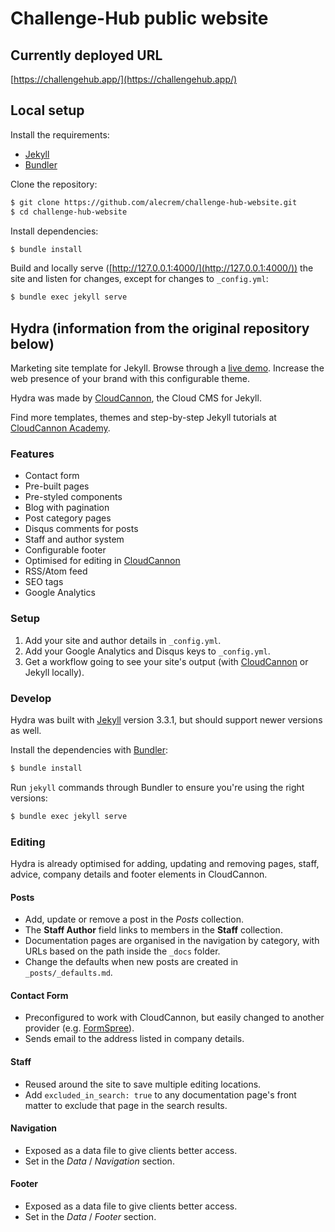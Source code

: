 # Challenge-Hub public website

## Currently deployed URL

[https://challengehub.app/](https://challengehub.app/)

## Local setup

Install the requirements:

- [Jekyll](http://jekyllrb.com/)
- [Bundler](http://bundler.io/)

Clone the repository:

~~~bash
$ git clone https://github.com/alecrem/challenge-hub-website.git
$ cd challenge-hub-website
~~~

Install dependencies:

~~~bash
$ bundle install
~~~

Build and locally serve ([http://127.0.0.1:4000/](http://127.0.0.1:4000/)) the site and listen for changes, except for changes to `_config.yml`:

~~~bash
$ bundle exec jekyll serve
~~~

## Hydra (information from the original repository below)

Marketing site template for Jekyll. Browse through a [live demo](https://proud-alligator.cloudvent.net/).
Increase the web presence of your brand with this configurable theme.

Hydra was made by [CloudCannon](http://cloudcannon.com/), the Cloud CMS for Jekyll.

Find more templates, themes and step-by-step Jekyll tutorials at [CloudCannon Academy](https://learn.cloudcannon.com/).

### Features

* Contact form
* Pre-built pages
* Pre-styled components
* Blog with pagination
* Post category pages
* Disqus comments for posts
* Staff and author system
* Configurable footer
* Optimised for editing in [CloudCannon](http://cloudcannon.com/)
* RSS/Atom feed
* SEO tags
* Google Analytics

### Setup

1. Add your site and author details in `_config.yml`.
2. Add your Google Analytics and Disqus keys to `_config.yml`.
3. Get a workflow going to see your site's output (with [CloudCannon](https://app.cloudcannon.com/) or Jekyll locally).

### Develop

Hydra was built with [Jekyll](http://jekyllrb.com/) version 3.3.1, but should support newer versions as well.

Install the dependencies with [Bundler](http://bundler.io/):

~~~bash
$ bundle install
~~~

Run `jekyll` commands through Bundler to ensure you're using the right versions:

~~~bash
$ bundle exec jekyll serve
~~~

### Editing

Hydra is already optimised for adding, updating and removing pages, staff, advice, company details and footer elements in CloudCannon.

#### Posts

* Add, update or remove a post in the *Posts* collection.
* The **Staff Author** field links to members in the **Staff** collection.
* Documentation pages are organised in the navigation by category, with URLs based on the path inside the `_docs` folder.
* Change the defaults when new posts are created in `_posts/_defaults.md`.

#### Contact Form

* Preconfigured to work with CloudCannon, but easily changed to another provider (e.g. [FormSpree](https://formspree.io/)).
* Sends email to the address listed in company details.

#### Staff

* Reused around the site to save multiple editing locations.
* Add `excluded_in_search: true` to any documentation page's front matter to exclude that page in the search results.

#### Navigation

* Exposed as a data file to give clients better access.
* Set in the *Data* / *Navigation* section.

#### Footer

* Exposed as a data file to give clients better access.
* Set in the *Data* / *Footer* section.
